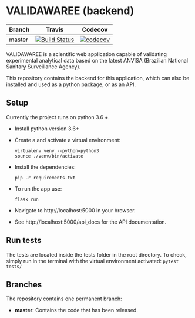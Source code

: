 # VALIDAWAREE (backend)
Branch | Travis | Codecov
-------|--------|---------
master | [![Build Status](https://travis-ci.org/abxsantos/validawaree-backend.svg?branch=master)](https://travis-ci.org/abxsantos/validawaree-backend) | [![codecov](https://codecov.io/gh/abxsantos/validawaree-backend/branch/master/graph/badge.svg)](https://codecov.io/gh/abxsantos/validawaree-backend)

VALIDAWAREE is a scientific web application capable of validating experimental analytical data based on the latest ANVISA (Brazilian National Sanitary Surveillance Agency). 

This repository contains the backend for this application, which can also be installed and used as a python package, or as an API.

## Setup

Currently the project runs on python 3.6 +.

- Install python version 3.6+
- Create a and activate a virtual environment:
    ```
   virtualenv venv --python=python3
   source ./venv/bin/activate
   ```
    
     
- Install the dependencies:
    ```
    pip -r requirements.txt
    ```
- To run the app use:
    ```
    flask run
    ```
- Navigate to http://localhost:5000 in your browser.
- See http://localhost:5000/api_docs for the API documentation.

## Run tests

The tests are located inside the tests folder in the root directory. 
To check, simply run in the terminal with the virtual environment activated:
    ```
    pytest tests/
    ```
    
## Branches

The repository contains one permanent branch:

- **master**: Contains the code that has been released.